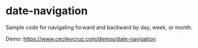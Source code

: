 # date-navigation

Sample code for navigating forward and backward by day, week, or month. 

Demo: https://www.cecilevcruz.com/demos/date-navigation
